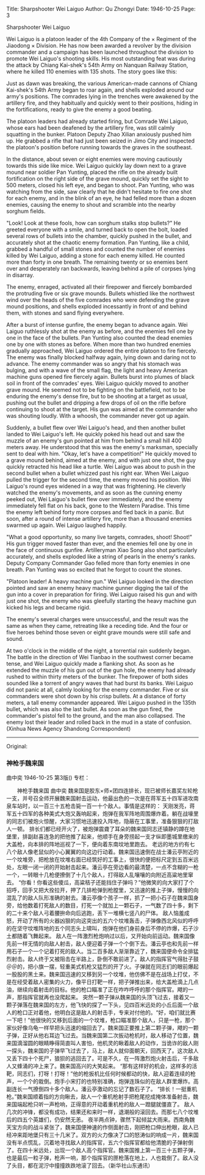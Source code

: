 Title: Sharpshooter Wei Laiguo
Author: Qu Zhongyi
Date: 1946-10-25
Page: 3

Sharpshooter Wei Laiguo

Wei Laiguo is a platoon leader of the 4th Company of the × Regiment of the Jiaodong × Division. He has now been awarded a revolver by the division commander and a campaign has been launched throughout the division to promote Wei Laiguo's shooting skills. His most outstanding feat was during the attack by Chiang Kai-shek's 54th Army on Nanquan Railway Station, where he killed 110 enemies with 135 shots. The story goes like this:

Just as dawn was breaking, the various American-made cannons of Chiang Kai-shek's 54th Army began to roar again, and shells exploded around our army's positions. The comrades lying in the trenches were awakened by the artillery fire, and they habitually and quickly went to their positions, hiding in the fortifications, ready to give the enemy a good beating.

The platoon leaders had already started firing, but Comrade Wei Laiguo, whose ears had been deafened by the artillery fire, was still calmly squatting in the bunker. Platoon Deputy Zhao Xilian anxiously pushed him up. He grabbed a rifle that had just been seized in Jimo City and inspected the platoon's position before running towards the graves in the southeast.

In the distance, about seven or eight enemies were moving cautiously towards this side like mice. Wei Laiguo quickly lay down next to a grave mound near soldier Pan Yunting, placed the rifle on the already built fortification on the right side of the grave mound, quickly set the sight to 500 meters, closed his left eye, and began to shoot. Pan Yunting, who was watching from the side, saw clearly that he didn't hesitate to fire one shot for each enemy, and in the blink of an eye, he had felled more than a dozen enemies, causing the enemy to shout and scramble into the nearby sorghum fields.

"Look! Look at these fools, how can sorghum stalks stop bullets?" He greeted everyone with a smile, and turned back to open the bolt, loaded several rows of bullets into the chamber, quickly pushed in the bullet, and accurately shot at the chaotic enemy formation. Pan Yunting, like a child, grabbed a handful of small stones and counted the number of enemies killed by Wei Laiguo, adding a stone for each enemy killed. He counted more than forty in one breath. The remaining twenty or so enemies bent over and desperately ran backwards, leaving behind a pile of corpses lying in disarray.

The enemy, enraged, activated all their firepower and fiercely bombarded the protruding five or six grave mounds. Bullets whistled like the northwest wind over the heads of the five comrades who were defending the grave mound positions, and shells exploded incessantly in front of and behind them, with stones and sand flying everywhere.

After a burst of intense gunfire, the enemy began to advance again. Wei Laiguo ruthlessly shot at the enemy as before, and the enemies fell one by one in the face of the bullets. Pan Yunting also counted the dead enemies one by one with stones as before. When more than two hundred enemies gradually approached, Wei Laiguo ordered the entire platoon to fire fiercely. The enemy was finally blocked halfway again, lying down and daring not to advance. The enemy commander was so angry that his stomach was bulging, and with a wave of the small flag, the light and heavy American machine guns opened fire fiercely again. Bullets burst into plumes of black soil in front of the comrades' eyes. Wei Laiguo quickly moved to another grave mound. He seemed not to be fighting on the battlefield, not to be enduring the enemy's dense fire, but to be shooting at a target as usual, pushing out the bullet and dripping a few drops of oil on the rifle before continuing to shoot at the target. His gun was aimed at the commander who was shouting loudly. With a whoosh, the commander never got up again.

Suddenly, a bullet flew over Wei Laiguo's head, and then another bullet landed to Wei Laiguo's left. He quickly poked his head out and saw the muzzle of an enemy's gun pointed at him from behind a small hill 400 meters away. He understood that this was the enemy's marksman, specially sent to deal with him. "Okay, let's have a competition!" He quickly moved to a grave mound behind, aimed at the enemy, and with just one shot, the guy quickly retracted his head like a turtle. Wei Laiguo was about to push in the second bullet when a bullet whizzed past his right ear. When Wei Laiguo pulled the trigger for the second time, the enemy moved his position. Wei Laiguo's round eyes widened in a way that was frightening. He cleverly watched the enemy's movements, and as soon as the cunning enemy peeked out, Wei Laiguo's bullet flew over immediately, and the enemy immediately fell flat on his back, gone to the Western Paradise. This time the enemy left behind forty more corpses and fled back in a panic. But soon, after a round of intense artillery fire, more than a thousand enemies swarmed up again. Wei Laiguo laughed happily.

"What a good opportunity, so many live targets, comrades, shoot! Shoot!" His gun trigger moved faster than ever, and the enemies fell one by one in the face of continuous gunfire. Artilleryman Xiao Song also shot particularly accurately, and shells exploded like a string of pearls in the enemy's ranks. Deputy Company Commander Gao felled more than forty enemies in one breath. Pan Yunting was so excited that he forgot to count the stones.

"Platoon leader! A heavy machine gun." Wei Laiguo looked in the direction pointed and saw an enemy heavy machine gunner digging the tail of the gun into a cover in preparation for firing. Wei Laiguo raised his gun and with just one shot, the enemy who was gleefully starting the heavy machine gun kicked his legs and became rigid.

The enemy's several charges were unsuccessful, and the result was the same as when they came, retreating like a receding tide. And the four or five heroes behind those seven or eight grave mounds were still safe and sound.

At two o'clock in the middle of the night, a torrential rain suddenly began. The battle in the direction of Wei Tianbao in the southwest corner became tense, and Wei Laiguo quickly made a flanking shot. As soon as he extended the muzzle of his gun out of the gun hole, the enemy had already rushed to within thirty meters of the bunker. The firepower of both sides sounded like a torrent of angry waves that had burst its banks. Wei Laiguo did not panic at all, calmly looking for the enemy commander. Five or six commanders were shot down by his crisp bullets. At a distance of forty meters, a tall enemy commander appeared. Wei Laiguo pushed in the 135th bullet, which was also the last bullet. As soon as the gun fired, the commander's pistol fell to the ground, and the man also collapsed. The enemy lost their leader and rolled back in the mud in a state of confusion. (Xinhua News Agency Shandong Correspondent)



<hr /> 

Original: 


### 神枪手魏来国
曲中奕
1946-10-25
第3版()
专栏：

　　神枪手魏来国
    曲中奕
    魏来国是胶东×师×团四连排长，现已被师长嘉奖左轮枪一支，并号召全师开展魏来国射击运动，他最出色的一次是在蒋军五十四军进攻南泉车站时，以一百三十五枪击毙一百一十个敌人。事情是这样的：
    天刚发亮，蒋军五十四军的各种美式大炮又轰响起来，炮弹在我军阵地周围爆炸着。躺在战壕里的同志们被炮火惊醒，大家习惯地迅速投入阵地，隐蔽在工事里，准备狠狠的打敌人一顿。
    排长们都已经开火了，被炮弹震聋了耳朵的魏来国同志还镇静的蹲在地堡里，排副赵喜连急的把他推了起来，他顺手在身旁捞起一支才纵即墨城里缴来的大盖枪，向本排的阵地巡视了一下，便向着东南坟地里跑去。
    老远的地方约有七八个敌人像老鼠似的小心翼翼的向这边行动着。魏来国迅速倒在战士潘云亭附近的一个坟堆旁，把枪放在坟堆右面已经筑好的工事上，很快的便把标尺定到五百米远处，左眼一闭一闭的开始射击起来。潘云亭在旁边看的最清楚，一点不含糊的一枪一个，一转眼十几枪便撩倒了十几个敌人，打得敌人乱嚷嚷的向附近高粱地里窜去。
    “你看！你看这些傻瓜，高粱秸子还能挡住子弹吗？”他微笑的向大家打了个招呼，回手又把大拴拉开，押了几排枪弹到枪膛里，又迅速的推上子弹，慢慢的向混乱了的敌人队形准确的射去。潘云亭像个孩子一样，抓了一把小石子在魏来国身旁，给他数着打死敌人的数目，打死一个就加上一颗石子，一气数了四十多，剩下的二十来个敌人弓着腰拚命向后逃跑，丢下一堆横七竖八的尸体。
    敌人恼羞成怒，开动了所有的火器凶狠的向这突出的五六个坟堆轰击，子弹像西北风似的呼呼的在坚守坟堆阵地的五个同志头上啸叫，炮弹在他们身前身后不停的炸爆，石子沙土都随着飞舞起来。
    敌人在一阵激烈枪炮响过以后，又开始向前运动。魏来国像先前一样无情的向敌人射击，敌人便迎着子弹一个个倒下去。潘云亭也和先前一样用石子一个一个记着打死的敌人。当二百多敌人渐渐靠近了，魏来国便命令全排猛烈射击。敌人终于又被阻击在半路上，卧倒不敢前进了。敌人的指挥官气得肚子鼓＠＠的，把小旗一摆，轻重美式机枪又猛烈的开了火。子弹就在同志们的眼前爆起一股股的黑土来。魏来国迅速的又移到另一个坟堆，他仿佛不是在战场上打仗，不是在经受着敌人密集的火力，像平日打靶一样，把子弹推出来，给大盖枪滴上几点油，继续向着射击的目标。他的枪口瞄准了正在咋咋呼呼的那个指挥官。飕的一声，那指挥官就再也没爬起来。
    突然一颗子弹从魏来国的头顶飞过去，接着又一颗子弹落在魏来国的左方，他飞快的探了一下头，见四百米远处的小丘后面一个敌人的枪口正对着他，他明白这是敌人的射击手，专来对付他的。“好，咱们就比赛一下吧！”他很快的又移到后面的一个坟堆，枪口瞄准那个敌人，只是一枪，那个家伙好像乌龟一样早把头迅速的缩回去了。魏来国正要推上第二颗子弹，飕的一颗子弹，正好从他右耳边飞过去。当魏来国第二次扳动枪机时，敌人移动了位置，魏来国滴溜圆的眼睛睁得简直叫人害怕，他机灵的瞅着敌人的动作，当诡诈的敌人刚一探头，魏来国的子弹早飞过去了，马上，敌人就仰面朝天，回西天了。这次敌人又丢下四十个死尸，狼狈的逃回去了。可是不久，在一阵激烈炮火射击后，千多敌人又蜂涌的冲上来了。魏来国高兴的大笑起来。
    “那有这样好的机会，这样多的活靶，同志们，打呀！打呀！”他的枪扳机比任何时候都动的快，敌人迎着连续的枪声，一个个的栽倒。炮手小宋打的也特别准确，炮弹连珠似的在敌人群里爆炸。高副连长一气撩倒四十多个敌人。潘云亭激动的忘记了数石子了。
    “排长！一挺重机枪。”魏来国顺着指的方向瞅去，敌人一个重机枪射手把枪尾挖成掩体准备射击，魏来国端起枪只听一声枪响，正得意的开动着重机枪的敌人一蹬腿就僵直了。
    敌人几次的冲锋，都没有成功，结果还和来时一样，退潮般的滚回去。而那七八个坟堆后的四五个英雄们，仍安然无恙。
    夜半两点钟，骤然下起倾盆大雨来。西南角魏天宝方向的战斗紧张了，魏来国便神速的作侧面射击，刚把枪口伸出枪眼，敌人已经冲来距地堡只有三十几米了。双方的火力像决了口的怒涛似的响成一片，魏来国没有半点慌乱，沉着地寻找敌人的指挥官，五六个指挥官都给他清脆的子弹射倒了。在四十米远处，出现一个敌人高个指挥官。魏来国推上第一百三十五颗子弹，也是最后一粒子弹，枪声一响，那个指挥官的匣枪落在地上，人也栽倒了。敌人没了头目，都在泥泞中撞撞跌跌地滚了回去。（新华社山东通讯）
